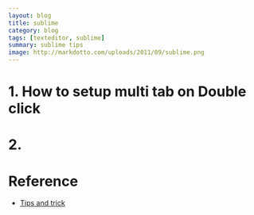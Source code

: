 ```yaml
---
layout: blog
title: sublime
category: blog
tags: [texteditor, sublime]
summary: sublime tips
image: http://markdotto.com/uploads/2011/09/sublime.png
---
```


# 1. How to setup multi tab on Double click



# 2.

# Reference

* [Tips and trick](https://blog.generalassemb.ly/sublime-text-3-tips-tricks-shortcuts/)
